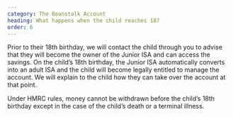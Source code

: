 ```yaml
---
category: The Beanstalk Account
heading: What happens when the child reaches 18?
order: 6
---
```


Prior to their 18th birthday, we will contact the child through you to advise that they will become the owner of the Junior ISA and can access the savings. On the child’s 18th birthday, the Junior ISA automatically converts into an adult ISA and the child will become legally entitled to manage the account. We will explain to the child how they can take over the account at that point.

Under HMRC rules, money cannot be withdrawn before the child’s 18th birthday except in the case of the child’s death or a terminal illness.